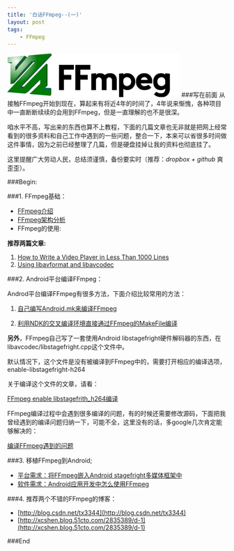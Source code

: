 ```yaml
---
title: '白话FFmpeg--(一)'
layout: post
tags:
    - FFmpeg
---
```


![ffmpeg-logo](/media/files/2013/08/29/ffmpeg-logo.png)
###写在前面
从接触FFmpeg开始到现在，算起来有将近4年的时间了，4年说来惭愧，各种项目中一直断断续续的会用到FFmpeg，但是一直理解的也不是很深。

咱水平不高，写出来的东西也算不上教程，下面的几篇文章也无非就是把网上经常看到的很多资料和自己工作中遇到的一些问题，整合一下，本来可以省很多时间做这件事情，因为之前已经整理了几篇，但是硬盘挂掉让我的资料也彻底挂了。

这里提醒广大劳动人民，总结须谨慎，备份要实时（推荐：*dropbox + github* 爽歪歪）。

###Begin:

###1. FFmpeg基础：

* [FFmpeg介绍](http://amapig.github.io/2013/08/25/FFmpeg-basic-knowledge.html)
* [FFmpeg架构分析](/_posts/)
* FFmpeg的使用:

**推荐两篇文章:**
	
1. [How to Write a Video Player in Less Than 1000 Lines](http://dranger.com/ffmpeg/)
2. [Using libavformat and libavcodec](http://www.inb.uni-luebeck.de/~boehme/using_libavcodec.html)
	

###2. Android平台编译FFmpeg：

Androd平台编译FFmpeg有很多方法，下面介绍比较常用的方法：

1. [自己编写Android.mk来编译FFmpeg](/_posts/)

2. [利用NDK的交叉编译环境直接通过FFmpeg的MakeFile编译](/_posts/)

**另外**，FFmpeg自己写了一套使用Android libstagefright硬件解码器的东西，在libavcodec/libstagefright.cpp这个文件中。

默认情况下，这个文件是没有被编译到FFmpeg中的，需要打开相应的编译选项，
enable-libstagefright-h264

关于编译这个文件的文章，请看：

 [FFmpeg enable libstagefrith_h264编译](/_posts/)

FFmpeg编译过程中会遇到很多编译的问题，有的时候还需要修改源码，下面把我曾经遇到的编译问题归纳一下，可能不全，这里没有的话，多google几次肯定能够解决的：

 [编译FFmpeg遇到的问题](/_posts/)

###3. 移植FFmpeg到Android;

* [平台需求：将FFmpeg嵌入Android stagefright多媒体框架中](/_posts/)
* [软件需求：Android应用开发中怎么使用FFmpeg](/_posts/)

###4. 推荐两个不错的FFmpeg的博客：

* [http://blog.csdn.net/tx3344](http://blog.csdn.net/tx3344)
* [http://xcshen.blog.51cto.com/2835389/d-1](http://xcshen.blog.51cto.com/2835389/d-1)

###End









